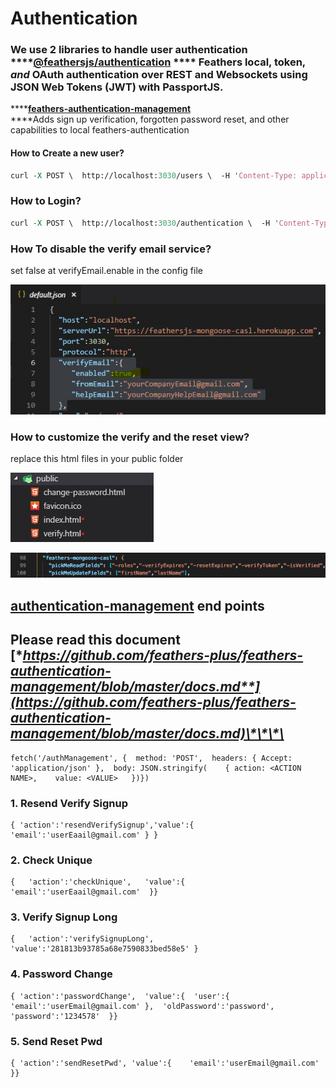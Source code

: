 # Authentication

### We use 2 libraries to handle user authentication  ****[**@feathersjs/authentication**](https://github.com/feathersjs/authentication) **** Feathers local, token, _and_ OAuth authentication over REST and Websockets using JSON Web Tokens \(JWT\) with PassportJS.

  
****[**feathers-authentication-management**](https://github.com/feathers-plus/feathers-authentication-management)  
****Adds sign up verification, forgotten password reset, and other capabilities to local feathers-authentication

#### How to Create a new user?

```perl
curl -X POST \  http://localhost:3030/users \  -H 'Content-Type: application/json' \  -H 'Postman-Token: 5ad6571f-e2dd-4737-b0e5-73d2fe8986fe' \  -H 'cache-control: no-cache' \  -d '{	"email": "yourEmail@gmail.com",	"password": "password"}'
```

### How to Login?

```perl
curl -X POST \  http://localhost:3030/authentication \  -H 'Content-Type: application/x-www-form-urlencoded' \  -H 'Postman-Token: 5b8c84e3-303f-4eb2-9a24-06418fb7e8a8' \  -H 'cache-control: no-cache' \  -d 'email=doron.nahum%2B10%40gmail.com&password=password&strategy=local'
```

### How To disable the verify email service?

set false at verifyEmail.enable in the config file

![](../../.gitbook/assets/annotation-2019-02-08-104259.jpg)

### How to customize the verify and the reset view?

replace this html files in your public folder

![](../../.gitbook/assets/annotation-2019-02-08-104514.jpg)

![](../../.gitbook/assets/screen-shot-2019-05-19-at-7.56.31.png)

## [**authentication-management**](https://github.com/feathers-plus/feathers-authentication-management) **end points**

## **Please read this document** [**https://github.com/feathers-plus/feathers-authentication-management/blob/master/docs.md**](https://github.com/feathers-plus/feathers-authentication-management/blob/master/docs.md)\*\*\*\*

```text
fetch('/authManagement', {  method: 'POST',  headers: { Accept: 'application/json' },  body: JSON.stringify(    { action: <ACTION NAME>,    value: <VALUE>   })})
```

### 1. Resend Verify Signup

```text
{ 'action':'resendVerifySignup','value':{ 'email':'userEaail@gmail.com' } }
```

### 2. Check Unique

```text
{   'action':'checkUnique',   'value':{    'email':'userEaail@gmail.com'  }}
```

### 3. Verify Signup Long

```text
{   'action':'verifySignupLong',   'value':'281813b93785a68e7590833bed58e5' }
```

### 4. Password Change

```text
{ 'action':'passwordChange',  'value':{  'user':{ 'email':'userEmail@gmail.com' },  'oldPassword':'password', 'password':'1234578'  }}
```

### 5. Send Reset Pwd

```text
{ 'action':'sendResetPwd', 'value':{    'email':'userEmail@gmail.com'   }}
```

